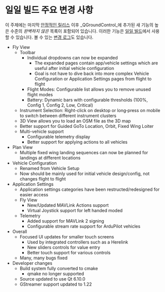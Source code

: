 # 일일 빌드 주요 변경 사항

이 주제에는 마지막 [안정적인 릴리스](../releases/release_notes.md) 이후 _QGroundControl_에 추가된 새 기능의 높은 수준의 _완벽하지 않은_ 목록이 포함되어 있습니다.
이러한 기능은 [일일 빌드](../releases/daily_builds.md)에서 사용할 수 있습니다.
볼 수 있는 [변경 로그](https://github.com/mavlink/qgroundcontrol/blob/master/ChangeLog.md)도 있습니다.

- Fly View
  - Toolbar
    - Individual dropdowns can now be expanded
      - The expanded pages contain app/vehicle settings which are useful after initial vehicle configuration
      - Goal is not have to dive back into more complex Vehicle Configuration or Application Settings pages from flight to flight
    - Flight Modes: Configurable list allows you to remove unused flight modes
    - Battery: Dynamic bars with configurable thresholds (100%, Config 1, Config 2, Low, Critical)
  - Instrument Selection: Right-click on desktop or long‑press on mobile to switch between different instrument clusters
  - 3D View allows you to load an OSM file as the 3D map
  - Better support for Guided GoTo Location, Orbit, Fixed Wing Loiter
  - Multi-vehicle support
    - Configurable telemetry display
    - Better support for applying actions to all vehicles
- Plan View
  - Multiple fixed wing landing sequences can now be planned for landings at different locations
- Vehicle Configuration
  - Renamed from Vehicle Setup
  - Now should be mainly used for initial vehicle design/config, not changes flight to flight
- Application Settings
  - Application settings categories have been restructed/redesigned for easier access
  - Fly View
    - New/Updated MAVLink Actions support
    - Virtual Joystick support for left handed moded
  - Telemetry
    - Added support for MAVLink 2 signing
    - Configurable stream rate support for ArduPilot vehicles
- Overall
  - Focused UI updates for smaller touch screens
    - Used by integrated controllers such as a Herelink
    - New sliders controls for value entry
    - Better touch support for various controls
  - Many, many bugs fixed
- Developer changes
  - Build system fully converted to cmake
    - qmake no longer supported
  - Source updated to use Qt 6.10.0
  - GStreamer support updated to 1.22
